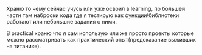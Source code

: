 Храню то чему сейчас учусь или уже освоил в learning, по большей части там наброски кода где я тестирую как функции\библиотеки работают или небольшие задания с ними.

В practical храню что я сам использую или же просто проекты которые можно рассматривать как практический опыт(предсказание выживших на титанике).
